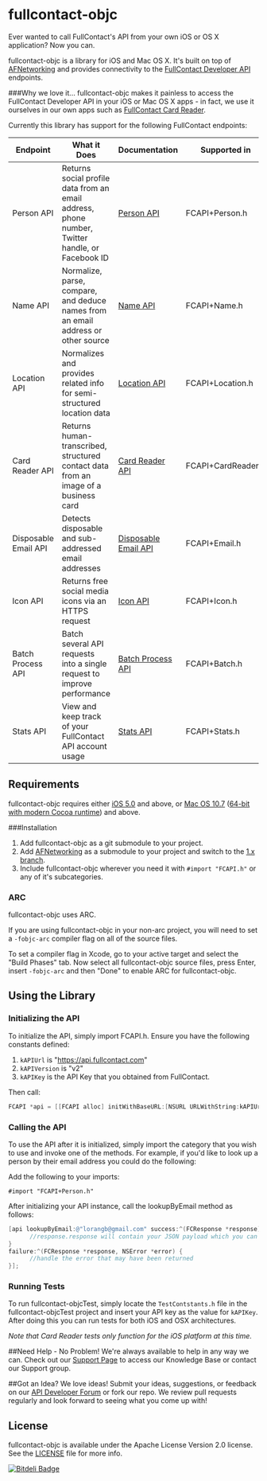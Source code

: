 fullcontact-objc
================


Ever wanted to call FullContact's API from your own iOS or OS X application?  Now you can.

fullcontact-objc is a library for iOS and Mac OS X. It's built on top of [AFNetworking](https://github.com/AFNetworking/AFNetworking) and provides connectivity to the [FullContact Developer API](http://www.fullcontact.com/developer/docs/) endpoints. 

###Why we love it…
fullcontact-objc makes it painless to access the FullContact Developer API in your iOS or Mac OS X apps - in fact, we use it ourselves in our own apps such as [FullContact Card Reader](https://itunes.apple.com/us/app/fullcontact-business-card/id576780807?mt=8).  

Currently this library has support for the following FullContact endpoints:


| Endpoint | What it Does | Documentation | Supported in          
| ------------- |-------------| ------------- | ------------- 
| Person API     | Returns social profile data from an email address, phone number, Twitter handle, or Facebook ID | [Person API](http://www.fullcontact.com/developer/docs/person) | FCAPI+Person.h
| Name API      | Normalize, parse, compare, and deduce names from an email address or other source | [Name API](http://www.fullcontact.com/developer/docs/name) | FCAPI+Name.h
| Location API  | Normalizes and provides related info for semi-structured location data | [Location API](http://www.fullcontact.com/developer/docs/location) | FCAPI+Location.h
| Card Reader API | Returns human-transcribed, structured contact data from an image of a business card | [Card Reader API](http://www.fullcontact.com/developer/docs/card-reader) | FCAPI+CardReader.h
| Disposable Email API     | Detects disposable and sub-addressed email addresses | [Disposable Email API](http://www.fullcontact.com/developer/docs/email) | FCAPI+Email.h
| Icon API      | Returns free social media icons via an HTTPS request | [Icon API](http://www.fullcontact.com/developer/docs/icon) | FCAPI+Icon.h
| Batch Process API     | Batch several API requests into a single request to improve performance | [Batch Process API](http://www.fullcontact.com/developer/docs/batch) | FCAPI+Batch.h
| Stats API     | View and keep track of your FullContact API account usage | [Stats API](http://www.fullcontact.com/developer/docs/stats) | FCAPI+Stats.h


## Requirements

fullcontact-objc requires either [iOS 5.0](http://developer.apple.com/library/ios/#releasenotes/General/WhatsNewIniPhoneOS/Articles/iPhoneOS4.html) and above, or [Mac OS 10.7](http://developer.apple.com/library/mac/#releasenotes/MacOSX/WhatsNewInOSX/Articles/MacOSX10_6.html#//apple_ref/doc/uid/TP40008898-SW7) ([64-bit with modern Cocoa runtime](https://developer.apple.com/library/mac/#documentation/Cocoa/Conceptual/ObjCRuntimeGuide/Articles/ocrtVersionsPlatforms.html)) and above.

###Installation

1. Add fullcontact-objc as a git submodule to your project.
2. Add [AFNetworking](https://github.com/AFNetworking/AFNetworking) as a submodule to your project and switch to the [1.x branch](https://github.com/AFNetworking/AFNetworking/tree/1.x).
3. Include fullcontact-objc wherever you need it with `#import "FCAPI.h"` or any of it's subcategories.

### ARC

fullcontact-objc uses ARC.

If you are using fullcontact-objc in your non-arc project, you will need to set a `-fobjc-arc` compiler flag on all of the source files. 

To set a compiler flag in Xcode, go to your active target and select the "Build Phases" tab. Now select all fullcontact-objc source files, press Enter, insert `-fobjc-arc` and then "Done" to enable ARC for fullcontact-objc.

## Using the Library
### Initializing the API
To initialize the API, simply import FCAPI.h.  Ensure you have the following constants defined:

1. `kAPIUrl` is "https://api.fullcontact.com"
2. `kAPIVersion` is "v2"
3. `kAPIKey` is the API Key that you obtained from FullContact.

Then call:

```objective-c
FCAPI *api = [[FCAPI alloc] initWithBaseURL:[NSURL URLWithString:kAPIUrl] andVersion:kAPIVersion andAPIKey:kAPIKey];
```
 
### Calling the API
To use the API after it is initialized, simply import the category that you wish to use and invoke one of the methods.  For example, if you'd like to look up a person by their email address you could do the following:

Add the following to your imports:

```
#import "FCAPI+Person.h"
```

After initializing your API instance, call the lookupByEmail method as follows:

```objective-c
[api lookupByEmail:@"lorangb@gmail.com" success:^(FCResponse *response) {
      //response.response will contain your JSON payload which you can handle here
} 
failure:^(FCResponse *response, NSError *error) {
      //handle the error that may have been returned
}];
```
### Running Tests
To run fullcontact-objcTest, simply locate the `TestContstants.h` file in the fullcontact-objcTest project and insert your API key as the value for `kAPIKey`.  After doing this you can run tests for both iOS and OSX architectures.

*Note that Card Reader tests only function for the iOS platform at this time.*

##Need Help - No Problem!
We're always available to help in any way we can.  Check out our [Support Page](http://support.fullcontact.com) to access our Knowledge Base or contact our Support group.

##Got an Idea?
We love ideas!  Submit your ideas, suggestions, or feedback on our [API Developer Forum](http://support.fullcontact.com/forums/187136-api-developer-forum) or fork our repo.  We review pull requests regularly and look forward to seeing what you come up with!

## License

fullcontact-objc is available under the Apache License Version 2.0 license. See the [LICENSE](LICENSE) file for more info.

[![Bitdeli Badge](https://d2weczhvl823v0.cloudfront.net/fullcontact/fullcontact-objc/trend.png)](https://bitdeli.com/free "Bitdeli Badge")